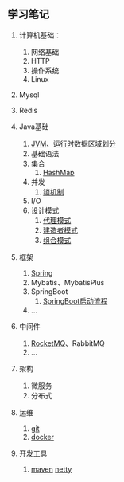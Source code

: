 学习笔记
-----

1. 计算机基础：
    1. 网络基础
    2. HTTP
    3. 操作系统
   4. Linux
2. Mysql
   
3. Redis

4. Java基础
   1. [JVM](./Java/jvm/JVM探究.md)、[运行时数据区域划分](./Java/jvm/运行时数据区域.md)
   2. 基础语法
   3. 集合
      1. [HashMap](./Java/集合类/HashMap.md)
   4. 并发
      1. [锁机制](./Java/并发/锁机制.md)
   5. I/O
   6. 设计模式
      1. [代理模式](./Java/设计模式/代理模式.md)
      2. [建造者模式](./Java/设计模式/建造者模式.md)
      3. [组合模式](./Java/设计模式/组合模式.md)
5. 框架
    1. [Spring](./Java/Spring/Spring.md)
   2. Mybatis、MybatisPlus
   3. SpringBoot
      1. [SpringBoot启动流程](./Java/Spring/SpringBoot的启动流程.md)
   4. ...
6. 中间件
    1. [RocketMQ](./Java/mq/RocketMQ.md)、RabbitMQ
   2. ...
7. 架构
    1. 微服务
   2. 分布式
8. 运维
   1. [git](./Java/git/Git%20Commit%E8%A7%84%E8%8C%83.md)
   2. [docker](./运维/Docker.md)
9. 开发工具
   1. [maven](./Java/maven/清理maven.md)
[netty](./Java/netty/认识netty.md)








